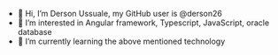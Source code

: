 - 👋 Hi, I’m Derson Ussuale, my GitHub user is @derson26
- 👀 I’m interested in Angular framework, Typescript, JavaScript, oracle database
- 🌱 I’m currently learning the above mentioned technology
<!---
derson26/derson26 is a ✨ special ✨ repository because its `README.md` (this file) appears on your GitHub profile.
You can click the Preview link to take a look at your changes.
--->
